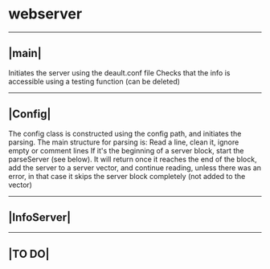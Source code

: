 # webserver

------
|main|
------

Initiates the server using the deault.conf file
Checks that the info is accessible using a testing function (can be deleted)


--------
|Config|
--------

The config class is constructed using the config path, and initiates the parsing.
The main structure for parsing is:
Read a line, clean it, ignore empty or comment lines
If it's the beginning of a server block, start the parseServer (see below). It will return once it reaches the end of the block, add the server to a server vector, and continue reading, unless there was an error, in that case it skips the server block completely (not added to the vector)

------------
|InfoServer|
------------




-------
|TO DO|
-------
